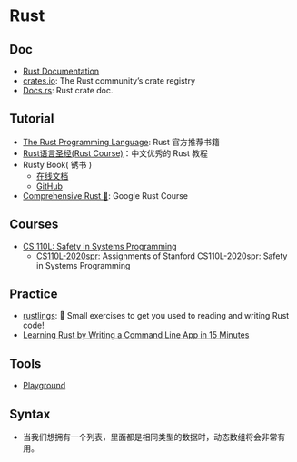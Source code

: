 # Rust
## Doc
- [Rust Documentation](https://doc.rust-lang.org/stable/)
- [crates.io](https://crates.io/): The Rust community’s crate registry
- [Docs.rs](https://docs.rs): Rust crate doc.
## Tutorial
- [The Rust Programming Language](https://doc.rust-lang.org/book/title-page.html): Rust 官方推荐书籍
- [Rust语言圣经(Rust Course)](https://course.rs/about-book.html)：中文优秀的 Rust 教程
- Rusty Book( 锈书 )
  - [在线文档](https://rusty.course.rs)
  - [GitHub](https://github.com/rustlang-cn/rusty-book)
- [Comprehensive Rust 🦀](https://google.github.io/comprehensive-rust/index.html): Google Rust Course
## Courses
- [CS 110L: Safety in Systems Programming](https://reberhardt.com/cs110l/spring-2021/)
  - [CS110L-2020spr](https://github.com/fung-hwang/CS110L-2020spr): Assignments of Stanford CS110L-2020spr: Safety in Systems Programming
## Practice
- [rustlings](https://github.com/rust-lang/rustlings/): 🦀 Small exercises to get you used to reading and writing Rust code!
- [Learning Rust by Writing a Command Line App in 15 Minutes](https://rust-cli.github.io/book/tutorial/index.html)
## Tools
- [Playground](https://play.rust-lang.org/)
## Syntax
- 当我们想拥有一个列表，里面都是相同类型的数据时，动态数组将会非常有用。
